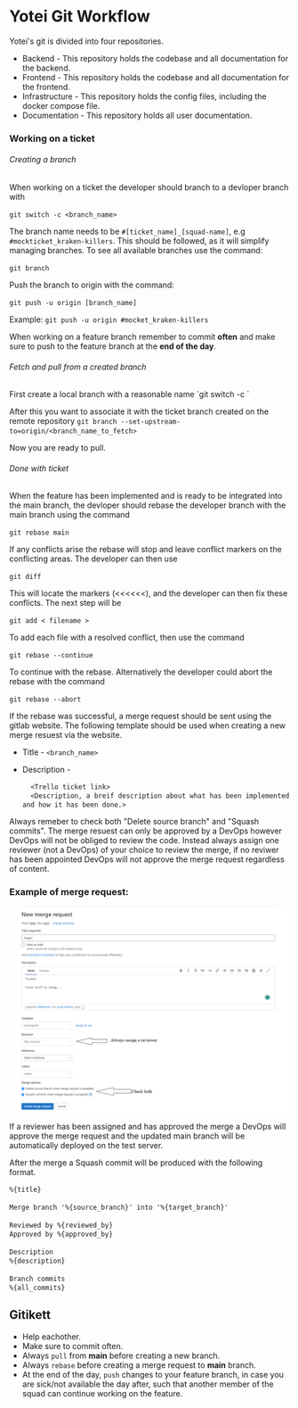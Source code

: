 <h1>Yotei Git Workflow</h1>

Yotei's git is divided into four repositories.
- Backend - This repository holds the codebase and all documentation for the backend.
- Frontend - This repository holds the codebase and all documentation for the frontend.
- Infrastructure - This repository holds the config files, including the docker compose file.
- Documentation - This repository holds all user documentation.

<h3>Working on a ticket</h3>
<h6>Creating a branch</h6>
When working on a ticket the developer should branch to a devloper branch with 

`git switch -c <branch_name>`

The branch name needs to be `#[ticket_name]_[squad-name]`, e.g `#mockticket_kraken-killers`. This should be followed, as it will simplify managing branches.
To see all available branches use the command:

`git branch`

Push the branch to origin with the command: 

`git push -u origin [branch_name]` 

Example:
`git push -u origin #mocket_kraken-killers`

When working on a feature branch remember to commit **often** and make sure to push to the feature branch at the **end of the day**.

<h6>Fetch and pull from a created branch</h6>
First create a local branch with a reasonable name
`git switch -c <branch_name>`

After this you want to associate it with the ticket branch created on the remote repository
`git branch --set-upstream-to=origin/<branch_name_to_fetch>`

Now you are ready to pull.

<h6>Done with ticket</h6>
When the feature has been implemented and is ready to be integrated into the main branch, the devloper should rebase the developer branch with the main branch using the command

`git rebase main`

If any conflicts arise the rebase will stop and leave conflict markers on the conflicting areas. The developer can then use 

`git diff`

This will locate the markers (<<<<<<), and the developer can then fix these conflicts. The next step will be

`git add < filename >`

To add each file with a resolved conflict, then use the command

`git rebase --continue`  

To continue with the rebase. Alternatively the developer could abort the rebase with the command

`git rebase --abort`

If the rebase was successful, a merge request should be sent using the gitlab website. The following template should be used when creating a new merge resuest via the website.
- Title - `<branch_name>`
- Description - 
        
        <Trello ticket link>
        <Description, a breif description about what has been implemented and how it has been done.> 
Always remeber to check both "Delete source branch" and "Squash commits".
The merge resuest can only be approved by a DevOps however DevOps will not be obliged to review the code. Instead always assign one reviewer (not a DevOps) of your choice to review the merge, if no reviwer has been appointed DevOps will not approve the merge request regardless of content. 

### Example of merge request:
![Exempel på merge request](images/git.png)

If a reviewer has been assigned and has approved the merge a DevOps will approve the merge request and the updated main branch will be automatically deployed on the test server.

After the merge a Squash commit will be produced with the following format.

    %{title}

    Merge branch '%{source_branch}' into '%{target_branch}'

    Reviewed by %{reviewed_by}
    Approved by %{approved_by}

    Description
    %{description}

    Branch commits
    %{all_commits}


## Gitikett
- Help eachother.
- Make sure to commit often.
- Always `pull` from **main** before creating a new branch.
- Always `rebase` before creating a merge request to **main** branch.
- At the end of the day, `push` changes to your feature branch, in case you are sick/not available the day after, such that another member of the squad can continue working on the feature.



                
    
